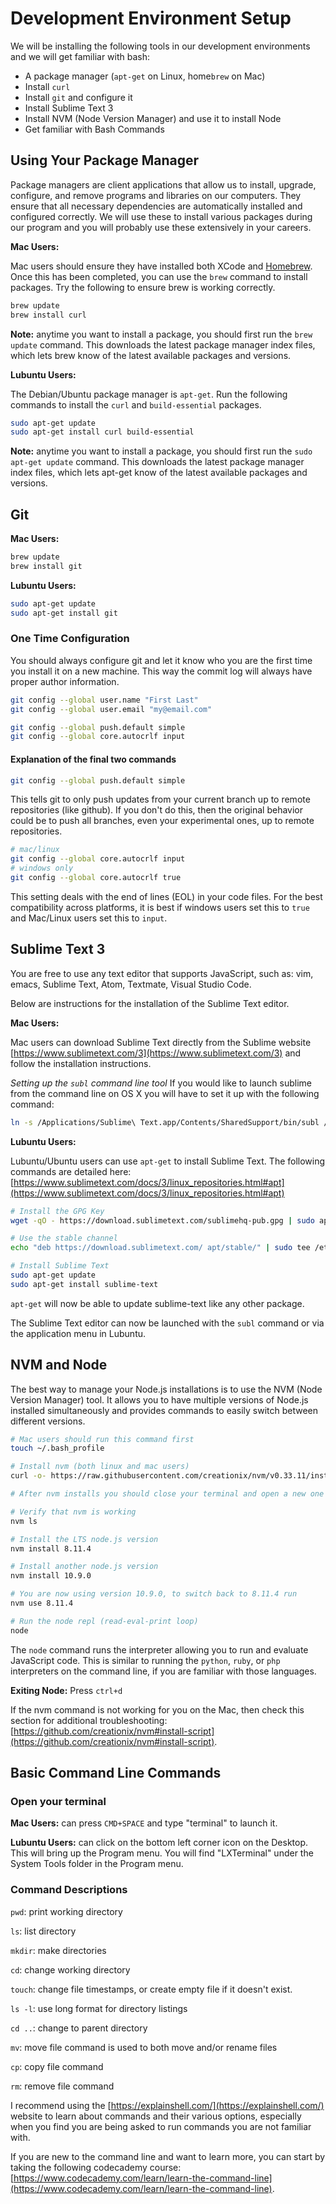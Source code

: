 # Development Environment Setup

We will be installing the following tools in our development environments and we will get familiar with bash:

- A package manager (`apt-get` on Linux, home`brew` on Mac)
- Install `curl`
- Install `git` and configure it
- Install Sublime Text 3
- Install NVM (Node Version Manager) and use it to install Node
- Get familiar with Bash Commands


## Using Your Package Manager

Package managers are client applications that allow us to install, upgrade, configure, and remove programs and libraries on our computers. They ensure that all necessary dependencies are automatically installed and configured correctly. We will use these to install various packages during our program and you will probably use these extensively in your careers.


**Mac Users:**

Mac users should ensure they have installed both XCode and [Homebrew](https://brew.sh/). Once this has been completed, you can use the `brew` command to install packages. Try the following to ensure brew is working correctly.

```bash
brew update
brew install curl
```

**Note:** anytime you want to install a package, you should first run the `brew update` command. This downloads the latest package manager index files, which lets brew know of the latest available packages and versions.


**Lubuntu Users:**

The Debian/Ubuntu package manager is `apt-get`. Run the following commands to install the `curl` and `build-essential` packages.

```bash
sudo apt-get update
sudo apt-get install curl build-essential
```

**Note:** anytime you want to install a package, you should first run the `sudo apt-get update` command. This downloads the latest package manager index files, which lets apt-get know of the latest available packages and versions.


## Git

**Mac Users:**

```bash
brew update
brew install git
```

**Lubuntu Users:**

```bash
sudo apt-get update
sudo apt-get install git
```

### One Time Configuration

You should always configure git and let it know who you are the first time you install it on a new machine. This way the commit log will always have proper author information.

```bash
git config --global user.name "First Last"
git config --global user.email "my@email.com"

git config --global push.default simple
git config --global core.autocrlf input
```

#### Explanation of the final two commands

```bash
git config --global push.default simple
```

This tells git to only push updates from your current branch up to remote repositories (like github). If you don't do this, then the original behavior could be to push all branches, even your experimental ones, up to remote repositories.

```bash
# mac/linux
git config --global core.autocrlf input
# windows only
git config --global core.autocrlf true
```

This setting deals with the end of lines (EOL) in your code files. For the best compatibility across platforms, it is best if windows users set this to `true` and Mac/Linux users set this to `input`.


## Sublime Text 3

You are free to use any text editor that supports JavaScript, such as: vim, emacs, Sublime Text, Atom, Textmate, Visual Studio Code.

Below are instructions for the installation of the Sublime Text editor.

**Mac Users:**

Mac users can download Sublime Text directly from the Sublime website [https://www.sublimetext.com/3](https://www.sublimetext.com/3) and follow the installation instructions.

_Setting up the `subl` command line tool_ If you would like to launch sublime from the command line on OS X you will have to set it up with the following command:

```bash
ln -s /Applications/Sublime\ Text.app/Contents/SharedSupport/bin/subl /usr/local/bin/subl
```

**Lubuntu Users:**

Lubuntu/Ubuntu users can use `apt-get` to install Sublime Text. The following commands are detailed here: [https://www.sublimetext.com/docs/3/linux_repositories.html#apt](https://www.sublimetext.com/docs/3/linux_repositories.html#apt)

```bash
# Install the GPG Key
wget -qO - https://download.sublimetext.com/sublimehq-pub.gpg | sudo apt-key add -

# Use the stable channel
echo "deb https://download.sublimetext.com/ apt/stable/" | sudo tee /etc/apt/sources.list.d/sublime-text.list

# Install Sublime Text
sudo apt-get update
sudo apt-get install sublime-text
```

`apt-get` will now be able to update sublime-text like any other package.

The Sublime Text editor can now be launched with the `subl` command or via the application menu in Lubuntu.


## NVM and Node

The best way to manage your Node.js installations is to use the NVM (Node Version Manager) tool. It allows you to have multiple versions of Node.js installed simultaneously and provides commands to easily switch between different versions.

```bash
# Mac users should run this command first
touch ~/.bash_profile

# Install nvm (both linux and mac users)
curl -o- https://raw.githubusercontent.com/creationix/nvm/v0.33.11/install.sh | bash

# After nvm installs you should close your terminal and open a new one to access nvm

# Verify that nvm is working
nvm ls

# Install the LTS node.js version
nvm install 8.11.4

# Install another node.js version
nvm install 10.9.0

# You are now using version 10.9.0, to switch back to 8.11.4 run
nvm use 8.11.4

# Run the node repl (read-eval-print loop)
node
```

The `node` command runs the interpreter allowing you to run and evaluate JavaScript code. This is similar to running the `python`, `ruby`, or `php` interpreters on the command line, if you are familiar with those languages.

**Exiting Node:** Press `ctrl+d`

If the nvm command is not working for you on the Mac, then check this section for additional troubleshooting: [https://github.com/creationix/nvm#install-script](https://github.com/creationix/nvm#install-script).


## Basic Command Line Commands

### Open your terminal

**Mac Users:** can press `CMD+SPACE` and type "terminal" to launch it.

**Lubuntu Users:** can click on the bottom left corner icon on the Desktop. This will bring up the Program menu. You will find "LXTerminal" under the System Tools folder in the Program menu.

### Command Descriptions

`pwd`: print working directory

`ls`: list directory

`mkdir`: make directories

`cd`: change working directory

`touch`: change file timestamps, or create empty file if it doesn't exist.

`ls -l`: use long format for directory listings

`cd ..`: change to parent directory

`mv`: move file command is used to both move and/or rename files

`cp`: copy file command

`rm`: remove file command

I recommend using the [https://explainshell.com/](https://explainshell.com/) website to learn about commands and their various options, especially when you find you are being asked to run commands you are not familiar with.

If you are new to the command line and want to learn more, you can start by taking the following codecademy course: [https://www.codecademy.com/learn/learn-the-command-line](https://www.codecademy.com/learn/learn-the-command-line).

